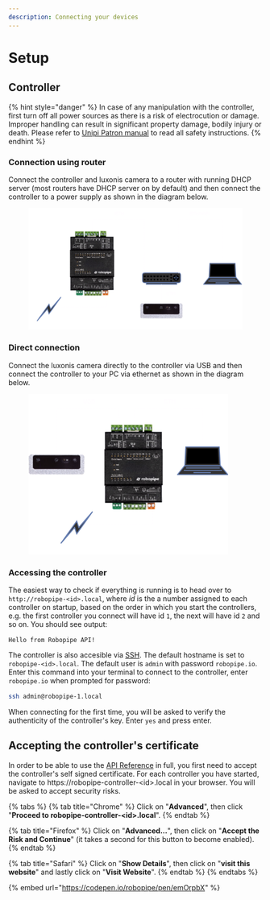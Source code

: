 ```yaml
---
description: Connecting your devices
---
```


# Setup

## Controller

{% hint style="danger" %}
In case of any manipulation with the controller, first turn off all power sources as there is a risk of electrocution or damage. Improper handling can result in significant property damage, bodily injury or death. Please refer to [Unipi Patron manual](https://kb.unipi.technology/_media/en:files:products:unipi-patron-manual-en.pdf) to read all safety instructions.&#x20;
{% endhint %}

### Connection using router

Connect the controller and luxonis camera to a router with running DHCP server (most routers have DHCP server on by default) and then connect the controller to a power supply as shown in the diagram below.

<div data-full-width="false"><figure><img src="../.gitbook/assets/plc-router-luxonis-pc.png" alt=""><figcaption></figcaption></figure></div>

### Direct connection

Connect the luxonis camera directly to the controller via USB and then connect the controller to your PC via ethernet as shown in the diagram below.

<div data-full-width="false"><figure><img src="../.gitbook/assets/plc-pc-luxonis.png" alt=""><figcaption></figcaption></figure></div>

### Accessing the controller

The easiest way to check if everything is running is to head over to `http://robopipe-<id>.local`, where _id_ is the a number assigned to each controller on startup, based on the order in which you start the controllers, e.g. the first controller you connect will have id `1`, the next will have id `2` and so on. You should see output:&#x20;

```
Hello from Robopipe API!
```

The controller is also accesible via [SSH](https://en.wikipedia.org/wiki/Secure_Shell). The default hostname is set to `robopipe-<id>.local`. The default user is `admin` with password `robopipe.io`. Enter this command into your terminal to connect to the controller, enter `robopipe.io` when prompted for password:

```bash
ssh admin@robopipe-1.local
```

When connecting for the first time, you will be asked to verify the authenticity of the controller's key. Enter `yes` and press enter.

## Accepting the controller's certificate

In order to be able to use the [API Reference](../api/rest-api-reference/) in full, you first need to accept the controller's self signed certificate. For each controller you have started, navigate to https://robopipe-controller-\<id>.local in your browser. You will be asked to accept security risks.

{% tabs %}
{% tab title="Chrome" %}
Click on "**Advanced**", then click "**Proceed to robopipe-controller-\<id>.local**".
{% endtab %}

{% tab title="Firefox" %}
Click on "**Advanced...**", then click on "**Accept the Risk and Continue**" (it takes a second for this button to become enabled).
{% endtab %}

{% tab title="Safari" %}
Click on "**Show Details**", then click on "**visit this website**" and lastly click on "**Visit Website**".
{% endtab %}
{% endtabs %}

{% embed url="https://codepen.io/robopipe/pen/emOrpbX" %}
